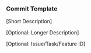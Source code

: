 ### Commit Template

[Short Description]

[Optional: Longer Description]

[Optional: Issue/Task/Feature ID]